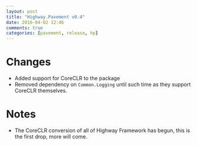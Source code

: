 ```yaml
---
layout: post
title: "Highway.Pavement v0.4"
date: 2016-04-02 12:46
comments: true
categories: [pavement, release, hp]
---
```


# Changes

* Added support for CoreCLR to the package
* Removed dependency on `Common.Logging` until such time as they support CoreCLR themselves.

# Notes

* The CoreCLR conversion of all of Highway Framework has begun, this is the first drop, more will come.
